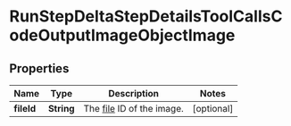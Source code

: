 # RunStepDeltaStepDetailsToolCallsCodeOutputImageObjectImage

## Properties
Name | Type | Description | Notes
------------ | ------------- | ------------- | -------------
**fileId** | **String** | The [file](/docs/api-reference/files) ID of the image. |  [optional]
